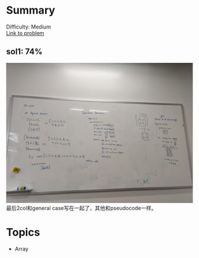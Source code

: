 # Summary
Difficulty: Medium<br/>
[Link to problem](https://leetcode.com/problems/spiral-matrix/)<br/>
## sol1: 74%
![Pic](./pic1.jpeg)
最后2col和general case写在一起了，其他和pseudocode一样。
# Topics
- Array
